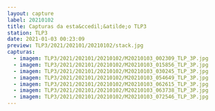 ```yaml
---
layout: capture
label: 20210102
title: Capturas da esta&ccedil;&atilde;o TLP3
station: TLP3
date: 2021-01-03 00:23:09
preview: TLP3/2021/202101/20210102/stack.jpg
capturas:
  - imagem: TLP3/2021/202101/20210102/M20210103_002309_TLP_3P.jpg
  - imagem: TLP3/2021/202101/20210102/M20210103_015856_TLP_3P.jpg
  - imagem: TLP3/2021/202101/20210102/M20210103_030245_TLP_3P.jpg
  - imagem: TLP3/2021/202101/20210102/M20210103_054649_TLP_3P.jpg
  - imagem: TLP3/2021/202101/20210102/M20210103_062615_TLP_3P.jpg
  - imagem: TLP3/2021/202101/20210102/M20210103_063738_TLP_3P.jpg
  - imagem: TLP3/2021/202101/20210102/M20210103_072546_TLP_3P.jpg
---
```

